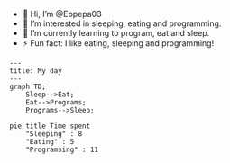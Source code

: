 - 👋 Hi, I’m @Eppepa03
- 👀 I’m interested in sleeping, eating and programming.
- 🌱 I’m currently learning to program, eat and sleep.
- ⚡ Fun fact: I like eating, sleeping and programming!

<!---
- 💞️ I’m looking to collaborate on ...
- 📫 How to reach me ...
- 😄 Pronouns: ...

Eppepa03/Eppepa03 is a ✨ special ✨ repository because its `README.md` (this file) appears on your GitHub profile.
You can click the Preview link to take a look at your changes.
--->

```mermaid
---
title: My day
---
graph TD;
    Sleep-->Eat;
    Eat-->Programs;
    Programs-->Sleep;
```
```mermaid
pie title Time spent
    "Sleeping" : 8
    "Eating" : 5
    "Programsing" : 11
```
